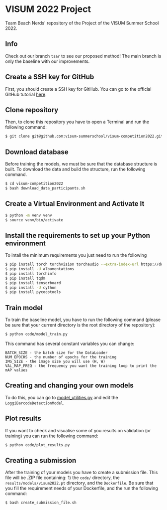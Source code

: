 # VISUM 2022 Project
Team Beach Nerds' repository of the Project of the VISUM Summer School 2022.

## Info

Check out our branch `tsar` to see our proposed method! The main branch is only the baseline with our improvements.

## Create a SSH key for GitHub
First, you should create a SSH key for GitHub. You can go to the official GitHub tutorial [here](https://docs.github.com/en/authentication/connecting-to-github-with-ssh/generating-a-new-ssh-key-and-adding-it-to-the-ssh-agent).

## Clone repository
Then, to clone this repository you have to open a Terminal and run the following command:
```bash
$ git clone git@github.com:visum-summerschool/visum-competition2022.git
```

## Download database
Before training the models, we must be sure that the database structure is built. To download the data and build the structure, run the following command.
```bash
$ cd visum-competition2022
$ bash download_data_participants.sh
```

## Create a Virtual Environment and Activate It
```bash
$ python -m venv venv
$ source venv/bin/activate
```

## Install the requirements to set up your Python environment
To intall the minimum requirements you just need to run the following
```bash
$ pip install torch torchvision torchaudio --extra-index-url https://download.pytorch.org/whl/cu113
$ pip install -U albumentations
$ pip install torchinfo
$ pip install tqdm
$ pip install tensorboard
$ pip install -U cython
$ pip install pycocotools
```

## Train model
To train the baseline model, you have to run the following command (please be sure that your current directory is the root directory of the repository):
```bash
$ python code/model_train.py
```

This command has several constant variables you can change:
```
BATCH_SIZE - the batch size for the DataLoader
NUM_EPOCHS - the number of epochs for the training
IMG_SIZE - the image size you will use (H, W)
VAL_MAP_FREQ - the frequency you want the training loop to print the mAP values
```

## Creating and changing your own models
To do this, you can go to [model_utilities.py](code/model_utilities.py) and edit the `LoggiBarcodeDetectionModel`.

## Plot results
If you want to check and visualise some of you results on validation (or training) you can run the following command:
```bash
$ python code/plot_results.py
```

## Creating a submission
After the training of your models you have to create a submission file. This file will be .ZIP file containing: 1) the `code/` directory, the `results/models/visum2022.pt` directory, and the `Dockerfile`. Be sure that you fill the requirement needs of your Dockerfile, and the run the following command:
```bash
$ bash create_submission_file.sh
```
